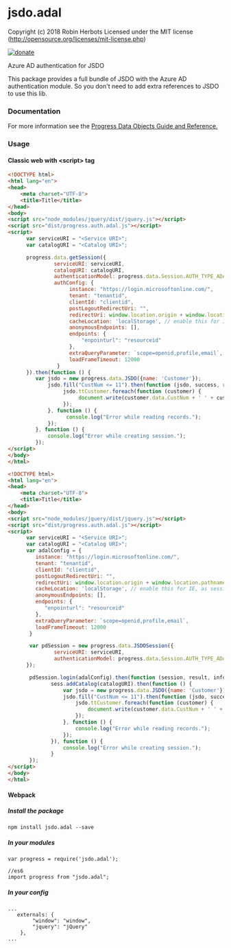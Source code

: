# jsdo.adal
Copyright (c) 2018 Robin Herbots Licensed under the MIT license (http://opensource.org/licenses/mit-license.php)

[![donate](https://www.paypalobjects.com/en_US/i/btn/btn_donate_SM.gif)](https://www.paypal.com/cgi-bin/webscr?cmd=_s-xclick&hosted_button_id=LXZNPVLB4P7GU)

Azure AD authentication for JSDO

This package provides a full bundle of JSDO with the Azure AD authentication module.
So you don't need to add extra references to JSDO to use this lib.

### Documentation
For more information see the <a href="https://documentation.progress.com/output/pdo">Progress Data Objects Guide and Reference.</a>

### Usage
#### Classic web with <script\> tag

``` html
<!DOCTYPE html>
<html lang="en">
<head>
    <meta charset="UTF-8">
    <title>Title</title>
</head>
<body>
<script src="node_modules/jquery/dist/jquery.js"></script>
<script src="dist/progress.auth.adal.js"></script>
<script>
      var serviceURI = "<Service URI>";
      var catalogURI = "<Catalog URI>";

      progress.data.getSession({
               serviceURI: serviceURI,
               catalogURI: catalogURI,
               authenticationModel: progress.data.Session.AUTH_TYPE_ADAL,
               authConfig: {
                    instance: "https://login.microsoftonline.com/",
                    tenant: "tenantid",
                    clientId: "clientid",
                    postLogoutRedirectUri: "",
                    redirectUri: window.location.origin + window.location.pathname.replace(/\/$/, ""),
                    cacheLocation: 'localStorage', // enable this for IE, as sessionStorage does not work for localhost.
                    anonymousEndpoints: [],
                    endpoints: {
                        "enpointurl": "resourceid"
                    },
                    extraQueryParameter: `scope=openid,profile,email`,
                    loadFrameTimeout: 12000
                }
      }).then(function () {
         var jsdo = new progress.data.JSDO({name: 'Customer'});
             jsdo.fill("CustNum <= 11").then(function (jsdo, success, request) {
                  jsdo.ttCustomer.foreach(function (customer) {
                       document.write(customer.data.CustNum + ' ' + customer.data.Name + '<br>');
                  });
             }, function () {
                   console.log("Error while reading records.");
             });
         }, function () {
             console.log("Error while creating session.");
         });
</script>
</body>
</html>
```

``` html
<!DOCTYPE html>
<html lang="en">
<head>
    <meta charset="UTF-8">
    <title>Title</title>
</head>
<body>
<script src="node_modules/jquery/dist/jquery.js"></script>
<script src="dist/progress.auth.adal.js"></script>
<script>
      var serviceURI = "<Service URI>";
      var catalogURI = "<Catalog URI>";
      var adalConfig = {
         instance: "https://login.microsoftonline.com/",
         tenant: "tenantid",
         clientId: "clientid",
         postLogoutRedirectUri: "",
         redirectUri: window.location.origin + window.location.pathname.replace(/\/$/, ""),
         cacheLocation: 'localStorage', // enable this for IE, as sessionStorage does not work for localhost.
         anonymousEndpoints: [],
         endpoints: {
            "enpointurl": "resourceid"
         },
         extraQueryParameter: `scope=openid,profile,email`,
         loadFrameTimeout: 12000
       }

       var pdSession = new progress.data.JSDOSession({
               serviceURI: serviceURI,
               authenticationModel: progress.data.Session.AUTH_TYPE_ADAL,
      });

       pdSession.login(adalConfig).then(function (session, result, info) {
              sess.addCatalog(catalogURI).then(function () {
                  var jsdo = new progress.data.JSDO({name: 'Customer'});
                  jsdo.fill("CustNum <= 11").then(function (jsdo, success, request) {
                      jsdo.ttCustomer.foreach(function (customer) {
                          document.write(customer.data.CustNum + ' ' + customer.data.Name + '<br>');
                      });
                  }, function () {
                      console.log("Error while reading records.");
                  });
              }), function () {
                  console.log("Error while creating session.");
              }
       });
</script>
</body>
</html>
```

#### Webpack

##### Install the package
```
npm install jsdo.adal --save
```

##### In your modules
```
var progress = require('jsdo.adal');

//es6
import progress from "jsdo.adal";
```

##### In your config
```
...
   externals: {
        "window": "window",
        "jquery": "jQuery"
    },
...
```